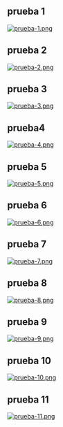 ## prueba 1

[![prueba-1.png](https://i.postimg.cc/bJmN9Y92/prueba-1.png)](https://postimg.cc/bD2hzhMz)

## prueba 2 

[![prueba-2.png](https://i.postimg.cc/cCQW5sQm/prueba-2.png)](https://postimg.cc/H8sFr1vc)

## prueba 3

[![prueba-3.png](https://i.postimg.cc/Dy6kWp58/prueba-3.png)](https://postimg.cc/4mYFq5Dg)

## prueba4

[![prueba-4.png](https://i.postimg.cc/SNB8MVsb/prueba-4.png)](https://postimg.cc/GHjH0FGX)

##  prueba  5

[![prueba-5.png](https://i.postimg.cc/JnSJ5QqX/prueba-5.png)](https://postimg.cc/47bmJVj4)

## prueba  6

[![prueba-6.png](https://i.postimg.cc/pT4vVsQp/prueba-6.png)](https://postimg.cc/DJrHBdMT)

##  prueba  7

[![prueba-7.png](https://i.postimg.cc/7Pz8MMMn/prueba-7.png)](https://postimg.cc/NLQzQXnK)

##  prueba  8

[![prueba-8.png](https://i.postimg.cc/Kv5WJ9KB/prueba-8.png)](https://postimg.cc/Yhh8SzzC)

##  prueba 9  

[![prueba-9.png](https://i.postimg.cc/Dz4Bk5zC/prueba-9.png)](https://postimg.cc/p9xDKfz8)

##  prueba 10

[![prueba-10.png](https://i.postimg.cc/BQv5fNYx/prueba-10.png)](https://postimg.cc/yWw3Fhzd)

##  prueba 11

[![prueba-11.png](https://i.postimg.cc/nc5mbxQJ/prueba-11.png)](https://postimg.cc/nC4rB6kR)
